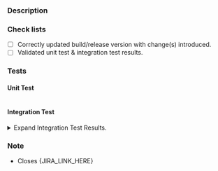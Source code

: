 ### Description

<!-- Add description of PR -->

### Check lists

- [ ] Correctly updated build/release version with change(s) introduced.
- [ ] Validated unit test & integration test results.

### Tests

#### Unit Test

<!-- Include output of coverage & time it took with `go test`. Refer README.md -->

```bash

```

#### Integration Test

<!-- Run test/integration_test.sh -->

<details>
  <summary>Expand Integration Test Results.</summary>

```bash

```

</details>

### Note

<!-- Include any notes -->

- Closes {JIRA_LINK_HERE}
